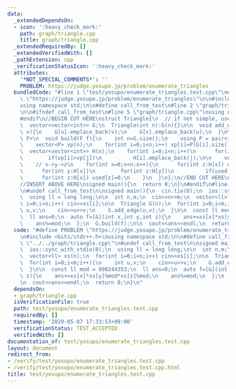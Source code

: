 ```yaml
---
data:
  _extendedDependsOn:
  - icon: ':heavy_check_mark:'
    path: graph/triangle.cpp
    title: graph/triangle.cpp
  _extendedRequiredBy: []
  _extendedVerifiedWith: []
  _pathExtension: cpp
  _verificationStatusIcon: ':heavy_check_mark:'
  attributes:
    '*NOT_SPECIAL_COMMENTS*': ''
    PROBLEM: https://judge.yosupo.jp/problem/enumerate_triangles
  bundledCode: "#line 1 \"test/yosupo/enumerate_triangles.test.cpp\"\n#define PROBLEM\
    \ \"https://judge.yosupo.jp/problem/enumerate_triangles\"\n\n#include <bits/stdc++.h>\n\
    using namespace std;\n\n#define call_from_test\n#line 2 \"graph/triangle.cpp\"\
    \n\n#ifndef call_from_test\n#line 5 \"graph/triangle.cpp\"\nusing namespace std;\n\
    #endif\n//BEGIN CUT HERE\nstruct Triangle{\n  // if not simple, use vector<set<int>>\n\
    \  vector<vector<int>> G;\n  Triangle(int n):G(n){}\n\n  void add_edge(int u,int\
    \ v){\n    G[u].emplace_back(v);\n    G[v].emplace_back(u);\n  }\n\n  template<typename\
    \ F>\n  void build(F f){\n    int n=G.size();\n    using P = pair<int, int>;\n\
    \    vector<P> vp(n);\n    for(int i=0;i<n;i++) vp[i]=P(G[i].size(),i);\n\n  \
    \  vector<vector<int>> H(n);\n    for(int i=0;i<n;i++)\n      for(int j:G[i])\n\
    \        if(vp[i]>vp[j])\n          H[i].emplace_back(j);\n\n    vector<int> used(n,0);\n\
    \    // x->y->z\n    for(int x=0;x<n;x++){\n      for(int z:H[x]) used[z]=1;\n\
    \      for(int y:H[x])\n        for(int z:H[y])\n          if(used[z]) f(x,y,z);\n\
    \      for(int z:H[x]) used[z]=0;\n    }\n  }\n};\n//END CUT HERE\n#ifndef call_from_test\n\
    //INSERT ABOVE HERE\nsigned main(){\n  return 0;\n}\n#endif\n#line 8 \"test/yosupo/enumerate_triangles.test.cpp\"\
    \n#undef call_from_test\n\nsigned main(){\n  cin.tie(0);\n  ios::sync_with_stdio(0);\n\
    \  using ll = long long;\n\n  int n,m;\n  cin>>n>>m;\n  vector<ll> xs(n);\n  for(int\
    \ i=0;i<n;i++) cin>>xs[i];\n\n  Triangle G(n);\n  for(int i=0;i<m;i++){\n    int\
    \ u,v;\n    cin>>u>>v;\n    G.add_edge(u,v);\n  }\n\n  const ll mod = 998244353;\n\
    \  ll ans=0;\n  auto f=[&](int x,int y,int z){\n    ans+=xs[x]*xs[y]%mod*xs[z]%mod;\n\
    \    ans%=mod;\n  };\n  G.build(f);\n\n  cout<<ans<<endl;\n  return 0;\n}\n"
  code: "#define PROBLEM \"https://judge.yosupo.jp/problem/enumerate_triangles\"\n\
    \n#include <bits/stdc++.h>\nusing namespace std;\n\n#define call_from_test\n#include\
    \ \"../../graph/triangle.cpp\"\n#undef call_from_test\n\nsigned main(){\n  cin.tie(0);\n\
    \  ios::sync_with_stdio(0);\n  using ll = long long;\n\n  int n,m;\n  cin>>n>>m;\n\
    \  vector<ll> xs(n);\n  for(int i=0;i<n;i++) cin>>xs[i];\n\n  Triangle G(n);\n\
    \  for(int i=0;i<m;i++){\n    int u,v;\n    cin>>u>>v;\n    G.add_edge(u,v);\n\
    \  }\n\n  const ll mod = 998244353;\n  ll ans=0;\n  auto f=[&](int x,int y,int\
    \ z){\n    ans+=xs[x]*xs[y]%mod*xs[z]%mod;\n    ans%=mod;\n  };\n  G.build(f);\n\
    \n  cout<<ans<<endl;\n  return 0;\n}\n"
  dependsOn:
  - graph/triangle.cpp
  isVerificationFile: true
  path: test/yosupo/enumerate_triangles.test.cpp
  requiredBy: []
  timestamp: '2020-05-07 17:33:53+09:00'
  verificationStatus: TEST_ACCEPTED
  verifiedWith: []
documentation_of: test/yosupo/enumerate_triangles.test.cpp
layout: document
redirect_from:
- /verify/test/yosupo/enumerate_triangles.test.cpp
- /verify/test/yosupo/enumerate_triangles.test.cpp.html
title: test/yosupo/enumerate_triangles.test.cpp
---
```

